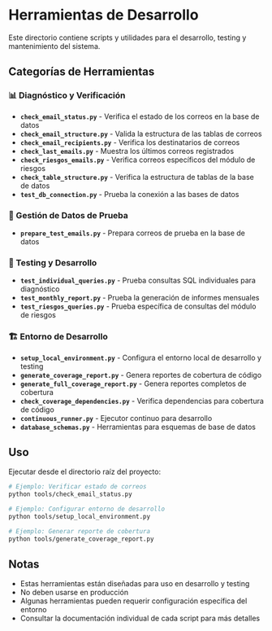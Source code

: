# Herramientas de Desarrollo

Este directorio contiene scripts y utilidades para el desarrollo, testing y mantenimiento del sistema.

## Categorías de Herramientas

### 📊 Diagnóstico y Verificación
- **`check_email_status.py`** - Verifica el estado de los correos en la base de datos
- **`check_email_structure.py`** - Valida la estructura de las tablas de correos
- **`check_email_recipients.py`** - Verifica los destinatarios de correos
- **`check_last_emails.py`** - Muestra los últimos correos registrados
- **`check_riesgos_emails.py`** - Verifica correos específicos del módulo de riesgos
- **`check_table_structure.py`** - Verifica la estructura de tablas de la base de datos
- **`test_db_connection.py`** - Prueba la conexión a las bases de datos

### 🧪 Gestión de Datos de Prueba
- **`prepare_test_emails.py`** - Prepara correos de prueba en la base de datos

### 🔧 Testing y Desarrollo
- **`test_individual_queries.py`** - Prueba consultas SQL individuales para diagnóstico
- **`test_monthly_report.py`** - Prueba la generación de informes mensuales
- **`test_riesgos_queries.py`** - Prueba específica de consultas del módulo de riesgos

### 🏗️ Entorno de Desarrollo
- **`setup_local_environment.py`** - Configura el entorno local de desarrollo y testing
- **`generate_coverage_report.py`** - Genera reportes de cobertura de código
- **`generate_full_coverage_report.py`** - Genera reportes completos de cobertura
- **`check_coverage_dependencies.py`** - Verifica dependencias para cobertura de código
- **`continuous_runner.py`** - Ejecutor continuo para desarrollo
- **`database_schemas.py`** - Herramientas para esquemas de base de datos

## Uso

Ejecutar desde el directorio raíz del proyecto:

```bash
# Ejemplo: Verificar estado de correos
python tools/check_email_status.py

# Ejemplo: Configurar entorno de desarrollo
python tools/setup_local_environment.py

# Ejemplo: Generar reporte de cobertura
python tools/generate_coverage_report.py
```

## Notas

- Estas herramientas están diseñadas para uso en desarrollo y testing
- No deben usarse en producción
- Algunas herramientas pueden requerir configuración específica del entorno
- Consultar la documentación individual de cada script para más detalles
